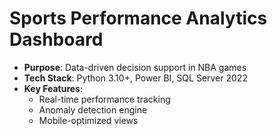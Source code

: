 # Sports Performance Analytics Dashboard
- **Purpose**: Data-driven decision support in NBA games 
- **Tech Stack**: Python 3.10+, Power BI, SQL Server 2022
- **Key Features**: 
  - Real-time performance tracking
  - Anomaly detection engine
  - Mobile-optimized views